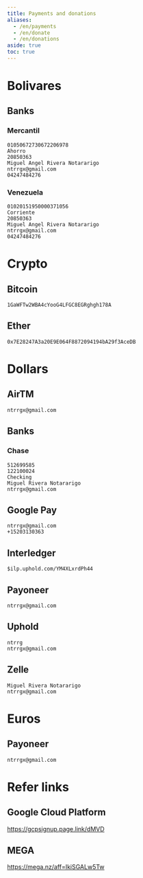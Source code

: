 ```yaml
---
title: Payments and donations
aliases:
  - /en/payments
  - /en/donate
  - /en/donations
aside: true
toc: true
---
```


# Bolivares

## Banks

### Mercantil

```
01050672730672206978
Ahorro
20850363
Miguel Angel Rivera Notararigo
ntrrgx@gmail.com
04247484276
```

### Venezuela

```
01020151950000371056
Corriente
20850363
Miguel Angel Rivera Notararigo
ntrrgx@gmail.com
04247484276
```

# Crypto

## Bitcoin

```
1GaWFTw2WBA4cYooG4LFGC8EGRghgh178A
```

## Ether

```
0x7E28247A3a20E9E064F8872094194bA29f3AceDB
```

# Dollars

## AirTM

```
ntrrgx@gmail.com
```

## Banks

### Chase

```
512699585
122100024
Checking
Miguel Rivera Notararigo
ntrrgx@gmail.com
```

## Google Pay

```
ntrrgx@gmail.com
+15203130363
```

## Interledger

```
$ilp.uphold.com/YM4XLxrdPh44
```

## Payoneer

```
ntrrgx@gmail.com
```

## Uphold

```
ntrrg
ntrrgx@gmail.com
```

## Zelle

```
Miguel Rivera Notararigo
ntrrgx@gmail.com
```

# Euros

## Payoneer

```
ntrrgx@gmail.com
```

# Refer links

## Google Cloud Platform

<https://gcpsignup.page.link/dMVD>

## MEGA

<https://mega.nz/aff=IkiSGALw5Tw>


